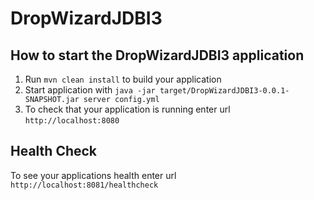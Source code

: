 # DropWizardJDBI3

How to start the DropWizardJDBI3 application
---

1. Run `mvn clean install` to build your application
1. Start application with `java -jar target/DropWizardJDBI3-0.0.1-SNAPSHOT.jar server config.yml`
1. To check that your application is running enter url `http://localhost:8080`

Health Check
---

To see your applications health enter url `http://localhost:8081/healthcheck`
